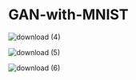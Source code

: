 # GAN-with-MNIST
![download (4)](https://user-images.githubusercontent.com/53033648/81464792-b835ae80-9192-11ea-9571-e6931166adc2.png)

![download (5)](https://user-images.githubusercontent.com/53033648/81464793-b835ae80-9192-11ea-93db-2b8d94b4c075.png)

![download (6)](https://user-images.githubusercontent.com/53033648/81464841-2a0df800-9193-11ea-980e-412333300260.png)


